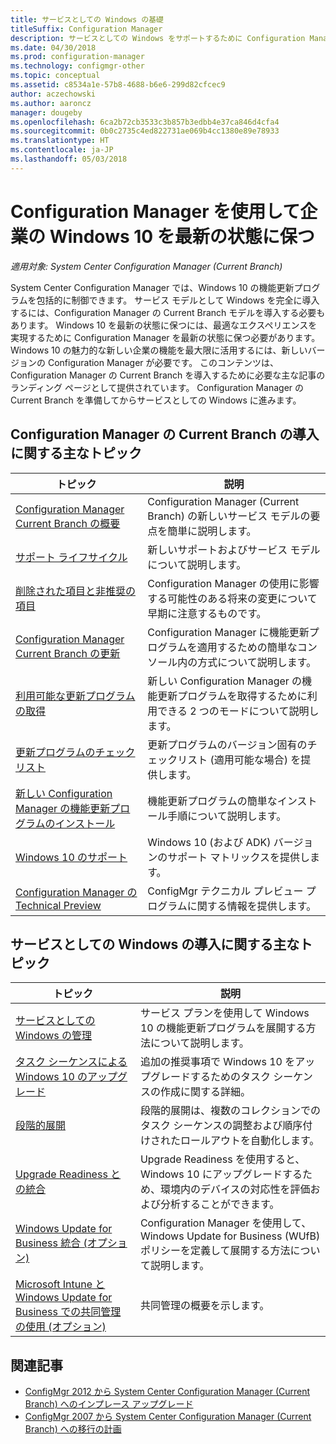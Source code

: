 ```yaml
---
title: サービスとしての Windows の基礎
titleSuffix: Configuration Manager
description: サービスとしての Windows をサポートするために Configuration Manager の Current Branch を導入する場合の基本情報について説明します。
ms.date: 04/30/2018
ms.prod: configuration-manager
ms.technology: configmgr-other
ms.topic: conceptual
ms.assetid: c8534a1e-57b8-4688-b6e6-299d82cfcec9
author: aczechowski
ms.author: aaroncz
manager: dougeby
ms.openlocfilehash: 6ca2b72cb3533c3b857b3edbb4e37ca846d4cfa4
ms.sourcegitcommit: 0b0c2735c4ed822731ae069b4cc1380e89e78933
ms.translationtype: HT
ms.contentlocale: ja-JP
ms.lasthandoff: 05/03/2018
---
```

# <a name="keep-windows-10-up-to-date-in-the-enterprise-using-configuration-manager"></a>Configuration Manager を使用して企業の Windows 10 を最新の状態に保つ

*適用対象: System Center Configuration Manager (Current Branch)*

System Center Configuration Manager では、Windows 10 の機能更新プログラムを包括的に制御できます。 サービス モデルとして Windows を完全に導入するには、Configuration Manager の Current Branch モデルを導入する必要もあります。 Windows 10 を最新の状態に保つには、最適なエクスペリエンスを実現するために Configuration Manager を最新の状態に保つ必要があります。 Windows 10 の魅力的な新しい企業の機能を最大限に活用するには、新しいバージョンの Configuration Manager が必要です。 このコンテンツは、Configuration Manager の Current Branch を導入するために必要な主な記事のランディング ページとして提供されています。 Configuration Manager の Current Branch を準備してからサービスとしての Windows に進みます。

## <a name="key-topics-about-adopting-configuration-manager-current-branch"></a>Configuration Manager の Current Branch の導入に関する主なトピック

| トピック        | 説明          | 
| ------------- |-------------|
|[Configuration Manager Current Branch の概要](/sccm/core/plan-design/changes/whats-new-incremental-versions)|Configuration Manager (Current Branch) の新しいサービス モデルの要点を簡単に説明します。|
|[サポート ライフサイクル](/sccm/core/servers/manage/current-branch-versions-supported)|新しいサポートおよびサービス モデルについて説明します。|
|[削除された項目と非推奨の項目](/sccm//core/plan-design/changes/deprecated/removed-and-deprecated)|Configuration Manager の使用に影響する可能性のある将来の変更について早期に注意するものです。|
|[Configuration Manager Current Branch の更新](/sccm/core/servers/manage/updates)|Configuration Manager に機能更新プログラムを適用するための簡単なコンソール内の方式について説明します。|
|[利用可能な更新プログラムの取得](/sccm/core/servers/manage/install-in-console-updates#get-available-updates)|新しい Configuration Manager の機能更新プログラムを取得するために利用できる 2 つのモードについて説明します。|
|[更新プログラムのチェックリスト](/sccm/core/servers/manage/install-in-console-updates#bkmk_beforeinstall)|更新プログラムのバージョン固有のチェックリスト (適用可能な場合) を提供します。| 
|[新しい Configuration Manager の機能更新プログラムのインストール](/sccm/core/servers/manage/install-in-console-updates#bkmk_install)|機能更新プログラムの簡単なインストール手順について説明します。|
|[Windows 10 のサポート](/sccm/core/plan-design/configs/support-for-windows-10)|Windows 10 (および ADK) バージョンのサポート マトリックスを提供します。|
|[Configuration Manager の Technical Preview](/sccm/core/get-started/technical-preview)|ConfigMgr テクニカル プレビュー プログラムに関する情報を提供します。|


## <a name="key-topics-about-adopting-windows-as-a-service"></a>サービスとしての Windows の導入に関する主なトピック
| トピック        | 説明          | 
| ------------- |-------------|
|[サービスとしての Windows の管理](/sccm/osd/deploy-use/manage-windows-as-a-service)|サービス プランを使用して Windows 10 の機能更新プログラムを展開する方法について説明します。|
|[タスク シーケンスによる Windows 10 のアップグレード](/sccm/osd/deploy-use/create-a-task-sequence-to-upgrade-an-operating-system)|追加の推奨事項で Windows 10 をアップグレードするためのタスク シーケンスの作成に関する詳細。|
|[段階的展開](/sccm/osd/deploy-use/create-phased-deployment-for-task-sequence)|段階的展開は、複数のコレクションでのタスク シーケンスの調整および順序付けされたロールアウトを自動化します。|  
|[Upgrade Readiness との統合](/sccm/core/clients/manage/upgrade/upgrade-analytics)|Upgrade Readiness を使用すると、Windows 10 にアップグレードするため、環境内のデバイスの対応性を評価および分析することができます。| 
|[Windows Update for Business 統合 (オプション)](/sccm/sum/deploy-use/integrate-windows-update-for-business-windows-10)|Configuration Manager を使用して、Windows Update for Business (WUfB) ポリシーを定義して展開する方法について説明します。|
|[Microsoft Intune と Windows Update for Business での共同管理の使用 (オプション)](/sccm/core/clients/manage/co-management-overview)|共同管理の概要を示します。| 


## <a name="related-articles"></a>関連記事

- [ConfigMgr 2012 から System Center Configuration Manager (Current Branch) へのインプレース アップグレード](/sccm/core/servers/deploy/install/upgrade-to-configuration-manager)
- [ConfigMgr 2007 から System Center Configuration Manager (Current Branch) への移行の計画](/sccm/core/migration/planning-for-migration)